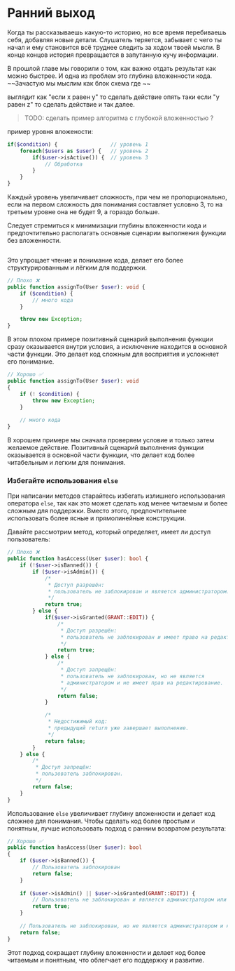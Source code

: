 # Ранний выход

Когда ты рассказываешь какую-то историю, но все время перебиваешь себя, добавляя новые детали.
Слушатель теряется, забывает с чего ты начал и ему становится всё труднее следить за ходом твоей мысли.
В конце концов история превращается в запутанную кучу информации.


В прошлой главе мы говорили о том, как важно отдать результат как можно быстрее. 
И одна из проблем это глубина вложенности кода. ~~Зачастую мы мыслим как блок схема где ~~

выглядит как "если x равен y" то сделать действие опять таки если "y равен z" то сделать действие и так далее.

> TODO: сделать пример алгоритма с глубокой вложенностью ?

пример уровня вложености:

```php
if($condition) {                 // уровень 1
    foreach($users as $user) {   // уровень 2
        if($user->isActive()) {  // уровень 3
            // Обработка
        }
    }
}
```

Каждый уровень увеличивает сложность, при чем не пропорционально, если на первом сложность для понимания составляет условно 3, то на третьем уровне она не будет 9, а гораздо больше.



Следует стремиться к минимизации глубины вложенности кода и предпочтительно располагать основные сценарии выполнения функции без вложенности.

```php

```


Это упрощает чтение и понимание кода, делает его более структурированным и лёгким для поддержки.

```php
// Плохо ❌
public function assignTo(User $user): void {
    if ($condition) {
        // много кода
    }

    throw new Exception;
}
```

В этом плохом примере позитивный сценарий выполнения функции сразу оказывается внутри условия, а исключение находится в основной части функции. Это делает код сложным для восприятия и усложняет его понимание.

```php
// Хорошо ✅
public function assignTo(User $user): void
{
    if (! $condition) {
        throw new Exception;
    }
    
    // много кода
}
```

В хорошем примере мы сначала проверяем условие и только затем желаемое действие. Позитивный сценарий выполнения функции оказывается в основной части функции, что делает код более читабельным и легким для понимания.


### Избегайте использования `else`

При написании методов старайтесь избегать излишнего использования оператора `else`, так как это может сделать код менее читаемым и более сложным для поддержки. Вместо этого, предпочтительнее использовать более ясные и прямолинейные конструкции.

Давайте рассмотрим метод, который определяет, имеет ли доступ пользователь:

```php
// Плохо ❌
public function hasAccess(User $user): bool {
    if (!$user->isBanned()) {
        if ($user->isAdmin()) {
            /*
             * Доступ разрешён:
             * пользователь не заблокирован и является администратором.
             */
            return true;
        } else {
            if($user->isGranted(GRANT::EDIT)) {
                /*
                 * Доступ разрешён:
                 * пользователь не заблокирован и имеет право на редактирование.
                 */
                return true;
            } else {
                /*
                 * Доступ запрещён:
                 * пользователь не заблокирован, но не является
                 * администратором и не имеет прав на редактирование.
                 */
                return false;
            }

            /*
             * Недостижимый код:
             * предыдущий return уже завершает выполнение.
             */
            return false;
        }
    } else {
        /*
         * Доступ запрещён:
         * пользователь заблокирован.
         */
        return false;
    }
}
```

Использование `else` увеличивает глубину вложенности и делает код сложнее для понимания. Чтобы сделать код более простым и понятным, лучше использовать подход с ранним возвратом результата:

```php
// Хорошо ✅
public function hasAccess(User $user): bool
{
    if ($user->isBanned()) {
        // Пользователь заблокирован
        return false;
    }
    
    if ($user->isAdmin() || $user->isGranted(GRANT::EDIT)) {
        // Пользователь не заблокирован и является администратором или имеет разрешение на редактирование
        return true;
    }
    
    // Пользователь не заблокирован, но не является администратором и не имеет разрешения на редактирование
    return false;
}
```

Этот подход сокращает глубину вложенности и делает код более читаемым и понятным, что облегчает его поддержку и развитие.
